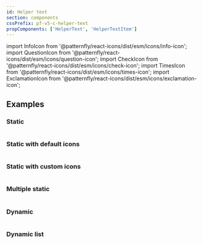 ```yaml
---
id: Helper text
section: components
cssPrefix: pf-v5-c-helper-text
propComponents: ['HelperText', 'HelperTextItem']
---
```


import InfoIcon from '@patternfly/react-icons/dist/esm/icons/info-icon';
import QuestionIcon from '@patternfly/react-icons/dist/esm/icons/question-icon';
import CheckIcon from '@patternfly/react-icons/dist/esm/icons/check-icon';
import TimesIcon from '@patternfly/react-icons/dist/esm/icons/times-icon';
import ExclamationIcon from '@patternfly/react-icons/dist/esm/icons/exclamation-icon';

## Examples

### Static

```ts file="HelperTextStatic.tsx"
```

### Static with default icons

```ts file="HelperTextStaticWithDefaultIcon.tsx"
```

### Static with custom icons

```ts file="HelperTextStaticWithCustomIcon.tsx"
```

### Multiple static

```ts file="HelperTextMultipleStatic.tsx"
```

### Dynamic

```ts file="HelperTextDynamic.tsx"
```

### Dynamic list

```ts file="HelperTextDynamicList.tsx"
```
